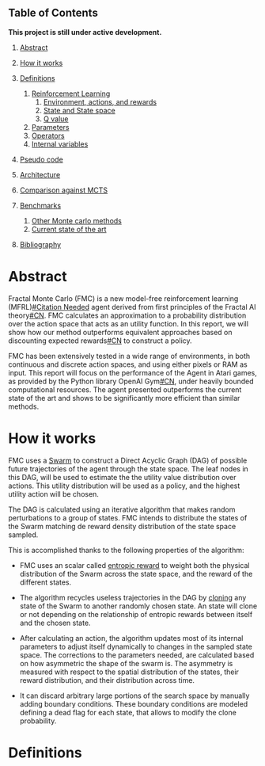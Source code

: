 ## Table of Contents

**This project is still under active development.**

1. [Abstract](#abstract)
2. [How it works](#how-it-works)
3. [Definitions](#definitions)
    1. [Reinforcement Learning](#inherited-from-rl)
        1.  [Environment, actions, and rewards](#environment)
        3.  [State and State space](#state-and-state-space)
        2.  [Q value](#q-value)
    2. [Parameters](#parameters)
    3. [Operators](#operators)
    4. [Internal variables](#internal-variables)
4. [Pseudo code](#pseudo-code)
5. [Architecture](#architecture)

6. [Comparison against MCTS](#installation)
7. [Benchmarks](#benchmarks)
    1. [Other Monte carlo methods](#other-monte-carlo-methods)
    2. [Current state of the art](#current-state-of-the-art)

8. [Bibliography](#bibliography)


# Abstract

Fractal Monte Carlo (FMC) is a new model-free reinforcement learning (MFRL)[#Citation Needed]()
agent derived from first principles of the Fractal AI theory[#CN](). FMC calculates an approximation
to a probability distribution over the action space that acts as an utility function. In this
report, we will show how our method outperforms equivalent approaches based on discounting expected
rewards[#CN]() to construct a policy.
   
FMC has been extensively tested in a wide range of environments, in both continuous and discrete 
action spaces, and using either pixels or RAM as input. This report will focus on the performance
of the Agent in Atari games, as provided by the Python library OpenAI Gym[#CN](), under heavily
bounded computational resources. The agent presented outperforms the current state of the art
and shows to be significantly more efficient than similar methods.

# How it works

FMC uses a [Swarm](#swarm) to construct a Direct Acyclic Graph (DAG) of possible future
trajectories of the agent through the state space. The leaf nodes in this DAG, will be used
to estimate the the utility value distribution over actions. This utility distribution will be used
as a policy, and the highest utility action will be chosen.

The DAG is calculated using an iterative algorithm that makes random perturbations to a group of
states. FMC intends to distribute the states of the Swarm matching de reward density
distribution of the state space sampled.

This is accomplished thanks to the following properties of the algorithm:

- FMC uses an scalar called [entropic reward](#entropic-reward) to weight both the physical
distribution of the Swarm across the state space, and the reward of the different states.

- The algorithm recycles useless trajectories in the DAG by [cloning](#cloning) any state of the
Swarm to another randomly chosen state. An state will clone or not depending on the relationship 
of entropic rewards between itself and the chosen state.

- After calculating an action, the algorithm updates most of its internal parameters to adjust
itself dynamically to changes in the sampled state space. The corrections to the parameters needed,
are calculated based on how asymmetric the shape of the swarm is. The asymmetry is measured with
respect to the spatial distribution of the states, their reward distribution, and their distribution
across time.

- It can discard arbitrary large portions of the search space by manually adding boundary conditions.
These boundary conditions are modeled defining a dead flag for each state, that allows to modify the
clone probability.


# Definitions
